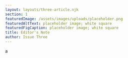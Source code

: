 ```yaml
---
layout: layouts/three-article.njk
section: 1
featuredImage: /assets/images/uploads/placeholder.png
featuredAltText: placeholder image; white square
featuredFigCaption: placeholder image; white square
title: Editor's Note
author: Issue Three
---
```

a